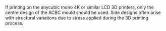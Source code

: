 If printing on the anycubic mono 4K or similar LCD 3D printers, only the centre design of the ACBC mould should be used. Side designs often arise with structural variations due to stress applied during the 3D printing process.
